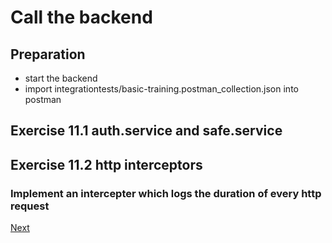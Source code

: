 # Call the backend

## Preparation

- start the backend
- import integrationtests/basic-training.postman_collection.json into postman

## Exercise 11.1 auth.service and safe.service

## Exercise 11.2 http interceptors

### Implement an intercepter which logs the duration of every http request

[Next](chapter12.md)
